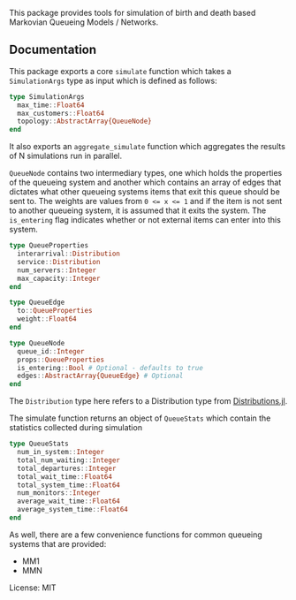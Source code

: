 This package provides tools for simulation of birth and death based Markovian Queueing Models / Networks.

## Documentation

This package exports a core ```simulate``` function which takes a ```SimulationArgs``` type as input which is defined as follows:

```julia
type SimulationArgs
  max_time::Float64
  max_customers::Float64
  topology::AbstractArray{QueueNode}
end
```
It also exports an ```aggregate_simulate``` function which aggregates the results of N simulations run in parallel.


```QueueNode``` contains two intermediary types, one which holds the properties of the queueing system
and another which contains an array of edges that dictates what other queueing systems items that exit this queue should be sent to. The weights are values from ```0 <= x <= 1``` and if the item is not sent to another queueing system, it is assumed that it exits the system. The ```is_entering``` flag indicates whether or not external items can enter into this system.

```julia
type QueueProperties
  interarrival::Distribution
  service::Distribution
  num_servers::Integer
  max_capacity::Integer
end

type QueueEdge
  to::QueueProperties
  weight::Float64
end

type QueueNode
  queue_id::Integer
  props::QueueProperties
  is_entering::Bool # Optional - defaults to true
  edges::AbstractArray{QueueEdge} # Optional
end
```

The ```Distribution``` type here refers to a Distribution type from [Distributions.jl](https://github.com/JuliaStats/Distributions.jl).

The simulate function returns an object of ```QueueStats``` which contain the statistics collected during simulation

```julia
type QueueStats
  num_in_system::Integer
  total_num_waiting::Integer
  total_departures::Integer
  total_wait_time::Float64
  total_system_time::Float64
  num_monitors::Integer
  average_wait_time::Float64
  average_system_time::Float64
end
```

As well, there are a few convenience functions for common queueing systems that are provided:

* MM1
* MMN

License: MIT
